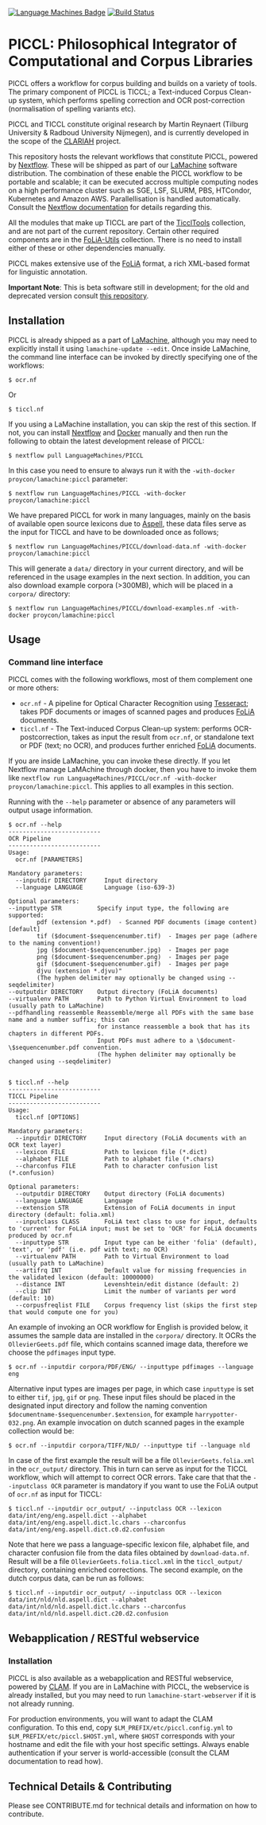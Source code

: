 [![Language Machines Badge](http://applejack.science.ru.nl/lamabadge.php/PICCL)](http://applejack.science.ru.nl/languagemachines/)
[![Build Status](https://travis-ci.org/LanguageMachines/PICCL.svg?branch=master)](https://travis-ci.org/LanguageMachines/PICCL)

# PICCL: Philosophical Integrator of Computational and Corpus Libraries

PICCL offers a workflow for corpus building and builds on a variety of tools.
The primary component of PICCL is TICCL; a Text-induced Corpus Clean-up system, which
performs spelling correction and OCR post-correction (normalisation of spelling
variants etc).

PICCL and TICCL constitute original research by Martin Reynaert (Tilburg University & Radboud University Nijmegen), and
is currently developed in the scope of the [CLARIAH](https://www.clariah.nl) project.

This repository hosts the relevant workflows that constitute PICCL, powered by
[Nextflow](https://www.nextflow.io).  These will be shipped as part of our
[LaMachine](https://proycon.github.io/LaMachine) software distribution. The
combination of these enable the PICCL workflow to be portable and scalable; it
can be executed accross multiple computing nodes on a high performance cluster
such as SGE, LSF, SLURM, PBS, HTCondor, Kubernetes and Amazon AWS.
Parallellisation is handled automatically. Consult the [Nextflow
documentation](https://www.nextflow.io/docs/latest/index.html) for details
regarding this.

All the modules that make up TICCL are part of the [TicclTools](https://github.com/LanguageMachines/ticcltools)
collection, and are not part of the current repository. Certain other required components are in the
[FoLiA-Utils](https://github.com/LanguageMachines/foliautils) collection. There is no need to install either of these or
other dependencies manually.

PICCL makes extensive use of the [FoLiA](https://proycon.github.io/folia) format, a rich XML-based format for linguistic
annotation.

**Important Note**: This is beta software still in development; for the old and deprecated version consult [this repository](https://github.com/martinreynaert/TICCL).

## Installation

PICCL is already shipped as a part of [LaMachine](https://proycon.github.io/LaMachine), although you may need to explicitly install it using ``lamachine-update --edit``. Once inside LaMachine, the command line interface can be invoked by directly specifying one of the workflows:

    $ ocr.nf

Or

    $ ticcl.nf

If you using a LaMachine installation, you can skip the rest of this section. If not, you can install [Nextflow](https://www.nextflow.io) and [Docker](https://docker.io) manually and then run the
following to obtain the latest development release of PICCL:

    $ nextflow pull LanguageMachines/PICCL

In this case you need to ensure to always run it with the ``-with-docker proycon/lamachine:piccl`` parameter:

    $ nextflow run LanguageMachines/PICCL -with-docker proycon/lamachine:piccl

We have prepared PICCL for work in many languages, mainly on the basis of available open source lexicons due to [Aspell](http://aspell.net), these data files serve as the input for TICCL and have to be downloaded once as follows;

    $ nextflow run LanguageMachines/PICCL/download-data.nf -with-docker proycon/lamachine:piccl

This will generate a ``data/`` directory in your current directory, and will be referenced in the usage examples in the
next section. In addition, you can also download example corpora (>300MB), which will be placed in a ``corpora/`` directory:

    $ nextflow run LanguageMachines/PICCL/download-examples.nf -with-docker proycon/lamachine:piccl

## Usage

### Command line interface

PICCL comes with the following workflows, most of them complement one or more others:

 * ``ocr.nf``   - A pipeline for Optical Character Recognition using [Tesseract](https://github.com/tesseract-ocr/tesseract); takes PDF documents or images of scanned pages and produces [FoLiA](https://proycon.github.io/folia) documents.
 * ``ticcl.nf`` - The Text-induced Corpus Clean-up system: performs OCR-postcorrection, takes as input the result from
   ``ocr.nf``, or standalone text or PDF (text; no OCR), and produces further enriched [FoLiA](https://proycon.github.io/folia) documents.

If you are inside LaMachine, you can invoke these directly. If you let Nextflow manage LaMAchine through docker, then
you have to invoke them like ``nextflow run LanguageMachines/PICCL/ocr.nf -with-docker proycon/lamachine:piccl``. This applies to all examples in this section.

Running with the ``--help`` parameter or absence of any parameters will output usage
information.

    $ ocr.nf --help
    --------------------------
    OCR Pipeline
    --------------------------
    Usage:
      ocr.nf [PARAMETERS]

    Mandatory parameters:
      --inputdir DIRECTORY     Input directory
      --language LANGUAGE      Language (iso-639-3)

    Optional parameters:
    --inputtype STR          Specify input type, the following are supported:
            pdf (extension *.pdf)  - Scanned PDF documents (image content) [default]
            tif ($document-$sequencenumber.tif)  - Images per page (adhere to the naming convention!)
            jpg ($document-$sequencenumber.jpg)  - Images per page
            png ($document-$sequencenumber.png)  - Images per page
            gif ($document-$sequencenumber.gif)  - Images per page
            djvu (extension *.djvu)"
            (The hyphen delimiter may optionally be changed using --seqdelimiter)
    --outputdir DIRECTORY    Output directory (FoLiA documents)
    --virtualenv PATH        Path to Python Virtual Environment to load (usually path to LaMachine)
    --pdfhandling reassemble Reassemble/merge all PDFs with the same base name and a number suffix; this can
                             for instance reassemble a book that has its chapters in different PDFs.
                             Input PDFs must adhere to a \$document-\$sequencenumber.pdf convention.
                             (The hyphen delimiter may optionally be changed using --seqdelimiter)


    $ ticcl.nf --help
    --------------------------
    TICCL Pipeline
    --------------------------
    Usage:
      ticcl.nf [OPTIONS]

    Mandatory parameters:
      --inputdir DIRECTORY     Input directory (FoLiA documents with an OCR text layer)
      --lexicon FILE           Path to lexicon file (*.dict)
      --alphabet FILE          Path to alphabet file (*.chars)
      --charconfus FILE        Path to character confusion list (*.confusion)

    Optional parameters:
      --outputdir DIRECTORY    Output directory (FoLiA documents)
      --language LANGUAGE      Language
      --extension STR          Extension of FoLiA documents in input directory (default: folia.xml)
      --inputclass CLASS       FoLiA text class to use for input, defaults to 'current' for FoLiA input; must be set to 'OCR' for FoLiA documents produced by ocr.nf
      --inputtype STR          Input type can be either 'folia' (default), 'text', or 'pdf' (i.e. pdf with text; no OCR)
      --virtualenv PATH        Path to Virtual Environment to load (usually path to LaMachine)
      --artifrq INT            Default value for missing frequencies in the validated lexicon (default: 10000000)
      --distance INT           Levenshtein/edit distance (default: 2)
      --clip INT               Limit the number of variants per word (default: 10)
      --corpusfreqlist FILE    Corpus frequency list (skips the first step that would compute one for you)

An example of invoking an OCR workflow for English is provided below, it assumes the sample data are installed in the ``corpora/``
directory. It OCRs the ``OllevierGeets.pdf`` file, which contains scanned image data, therefore we choose the
``pdfimages`` input type.

    $ ocr.nf --inputdir corpora/PDF/ENG/ --inputtype pdfimages --language eng

Alternative input types are images per page, in which case ``inputtype`` is set to either ``tif``, ``jpg``, ``gif`` or ``png``. These input files should be placed in the designated input directory and follow the naming convention
``$documentname-$sequencenumber.$extension``, for example ``harrypotter-032.png``. An example invocation on dutch
scanned pages in the example collection would be:

    $ ocr.nf --inputdir corpora/TIFF/NLD/ --inputtype tif --language nld

In case of the first example the result will be a file ``OllevierGeets.folia.xml`` in the ``ocr_output/`` directory. This in turn can serve as
input for the TICCL workflow, which will attempt to correct OCR errors. Take care that that the ``--inputclass OCR``
parameter is mandatory if you want to use the FoLiA output of ``ocr.nf`` as input for TICCL:

    $ ticcl.nf --inputdir ocr_output/ --inputclass OCR --lexicon data/int/eng/eng.aspell.dict --alphabet data/int/eng/eng.aspell.dict.lc.chars --charconfus data/int/eng/eng.aspell.dict.c0.d2.confusion

Note that here we pass a language-specific lexicon file, alphabet file, and character confusion file from the data files obtained by
``download-data.nf``. Result will be a file ``OllevierGeets.folia.ticcl.xml`` in the ``ticcl_output/`` directory,
containing enriched corrections. The second example, on the dutch corpus data, can be run as follows:

    $ ticcl.nf --inputdir ocr_output/ --inputclass OCR --lexicon data/int/nld/nld.aspell.dict --alphabet data/int/nld/nld.aspell.dict.lc.chars --charconfus data/int/nld/nld.aspell.dict.c20.d2.confusion


## Webapplication / RESTful webservice

### Installation

PICCL is also available as a webapplication and RESTful webservice, powered by [CLAM](https://proycon.github.io/clam).
If you are in LaMachine with PICCL, the webservice is already installed, but you may need to run
``lamachine-start-webserver`` if it is not already running.

For production environments, you will want to adapt the CLAM configuration. To this end,
copy ``$LM_PREFIX/etc/piccl.config.yml`` to ``$LM_PREFIX/etc/piccl.$HOST.yml``, where ``$HOST`` corresponds with your
hostname and edit the file with your host specific settings. Always enable authentication if your server is world-accessible (consult the CLAM
documentation to read how).


## Technical Details & Contributing

Please see CONTRIBUTE.md for technical details and information on how to contribute.



















